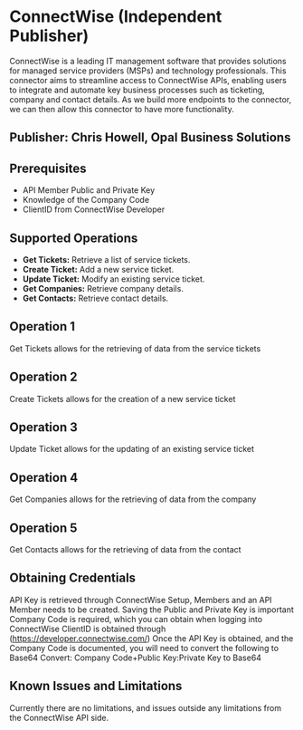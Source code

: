 # ConnectWise (Independent Publisher)
ConnectWise is a leading IT management software that provides solutions for managed service providers (MSPs) and technology professionals. This connector aims to streamline access to ConnectWise APIs, enabling users to integrate and automate key business processes such as ticketing, company and contact details.  As we build more endpoints to the connector, we can then allow this connector to have more functionality.

## Publisher: Chris Howell, Opal Business Solutions

## Prerequisites
- API Member Public and Private Key
- Knowledge of the Company Code
- ClientID from ConnectWise Developer

## Supported Operations
- **Get Tickets:** Retrieve a list of service tickets.
- **Create Ticket:** Add a new service ticket.
- **Update Ticket:** Modify an existing service ticket.
- **Get Companies:** Retrieve company details.
- **Get Contacts:** Retrieve contact details.

## Operation 1
Get Tickets allows for the retrieving of data from the service tickets

## Operation 2
Create Tickets allows for the creation of a new service ticket

## Operation 3
Update Ticket allows for the updating of an existing service ticket

## Operation 4
Get Companies allows for the retrieving of data from the company

## Operation 5
Get Contacts allows for the retrieving of data from the contact

## Obtaining Credentials
API Key is retrieved through ConnectWise Setup, Members and an API Member needs to be created.  Saving the Public and Private Key is important
Company Code is required, which you can obtain when logging into ConnectWise
ClientID is obtained through (https://developer.connectwise.com/)
Once the API Key is obtained, and the Company Code is documented, you will need to convert the following to Base64
  Convert: Company Code+Public Key:Private Key to Base64

## Known Issues and Limitations
Currently there are no limitations, and issues outside any limitations from the ConnectWise API side.






